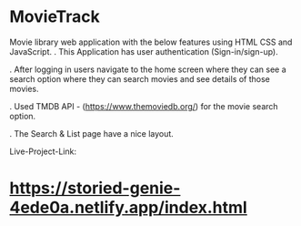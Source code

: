 # MovieTrack


Movie library web application with the below features using HTML CSS and JavaScript.
. This Application has user authentication (Sign-in/sign-up).

. After logging in users navigate to the home screen where they can see a search option where they can search movies and see details of those movies.

. Used TMDB API - (https://www.themoviedb.org/) for the movie search option.

.  The Search & List page have a nice layout.

Live-Project-Link:
# https://storied-genie-4ede0a.netlify.app/index.html
